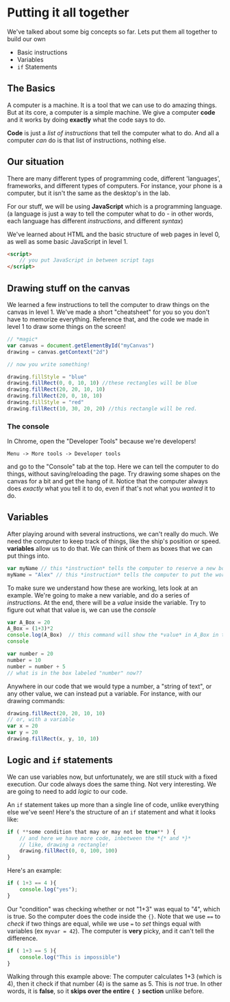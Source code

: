# Putting it all together

We've talked about some big concepts so far. Lets put them all together to
build our own 

* Basic instructions
* Variables
* `if` Statements

## The Basics

A computer is a machine. It is a tool that we can use to do amazing things. But
at its core, a computer is a simple machine. We give a computer **code** and it
works by doing **exactly** what the code says to do. 

**Code** is just a *list of instructions* that tell the computer what to do.
And all a computer *can* do is that list of instructions, nothing else.

## Our situation

There are many different types of programming code, different 'languages',
frameworks, and different types of computers. For instance, your phone is a
computer, but it isn't the same as the desktop's in the lab. 

For our stuff, we will be using **JavaScript** which is a programming language.
(a language is just a way to tell the computer what to do - in other words,
each language has different *instructions*, and different *syntax*)

We've learned about HTML and the basic structure of web pages in level 0, as
well as some basic JavaScript in level 1.

```html
<script>
	// you put JavaScript in between script tags
</script>
```

## Drawing stuff on the canvas

We learned a few instructions to tell the computer to draw things on the canvas
in level 1. We've made a short "cheatsheet" for you so you don't have to
memorize everything. Reference that, and the code we made in level 1 to draw
some things on the screen!

```javascript
// *magic*
var canvas = document.getElementById("myCanvas")
drawing = canvas.getContext("2d")

// now you write something!

drawing.fillStyle = "blue"
drawing.fillRect(0, 0, 10, 10) //these rectangles will be blue
drawing.fillRect(20, 20, 10, 10)
drawing.fillRect(20, 0, 10, 10)
drawing.fillStyle = "red"
drawing.fillRect(10, 30, 20, 20) //this rectangle will be red.
```


### The console

In Chrome, open the "Developer Tools" because we're developers!

`Menu -> More tools -> Developer tools`

and go to the "Console" tab at the top. Here we can tell the computer to do
things, without saving/reloading the page. Try drawing some shapes on the
canvas for a bit and get the hang of it. Notice that the computer always does
*exactly* what you tell it to do, even if that's not what you *wanted* it to
do.

## Variables

After playing around with several instructions, we can't really do much. We
need the computer to keep track of things, like the ship's position or speed.
**variables** allow us to do that. We can think of them as boxes that we can
put things into.

```javascript
var myName // this *instruction* tells the computer to reserve a new box, and name it "myName"
myName = "Alex" // this *instruction* tells the computer to put the word "Alex" into the box labeled "myName"
```

To make sure we understand how these are working, lets look at an example.
We're going to make a new variable, and do a series of *instructions*. At the
end, there will be a *value* inside the variable. Try to figure out what that
value is, we can use the *console*

```javascript
var A_Box = 20
A_Box = (1+3)*2
console.log(A_Box)  // this command will show the *value* in A_Box in the
console
```

```javascript
var number = 20
number = 10
number = number + 5
// what is in the box labeled "number" now??
```

Anywhere in our code that we would type a number, a "string of text", or any
other value, we can instead put a variable. For instance, with our drawing
commands:

```javascript
drawing.fillRect(20, 20, 10, 10)
// or, with a variable
var x = 20
var y = 20
drawing.fillRect(x, y, 10, 10)
```

## Logic and `if` statements

We can use variables now, but unfortunately, we are still stuck with a fixed execution. Our code always does the same thing. Not very interesting. We are going to need to add *logic* to our code.

An `if` statement takes up more than a single line of code, unlike everything else we've seen! Here's the structure of an `if` statement and what it looks like:

```javascript
if ( **some condition that may or may not be true** ) {
	// and here we have more code, inbetween the *{* and *}*
	// like, drawing a rectangle!
	drawing.fillRect(0, 0, 100, 100)
}
```
Here's an example:

```javascript
if ( 1+3 == 4 ){
	console.log("yes");
}
```

Our "condition" was checking whether or not "1+3" was equal to "4", which is
true. So the computer does the code inside the `{}`. Note that we use `==` to
*check* if two things are equal, while we use `=` to *set* things equal with
variables (ex `myvar = 42`). The computer is **very** picky, and it can't tell
the difference.

```javascript
if ( 1+3 == 5 ){
	console.log("This is impossible")
}
```

Walking through this example above: The computer calculates 1+3 (which is 4),
then it check if that number (4) is the same as 5. This is *not* true. In other
words, it is **false**, so it **skips over the entire `{ }` section** unlike
before.

